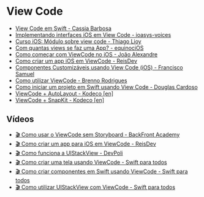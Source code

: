 # View Code

- [View Code em Swift - Cassia Barbosa](https://medium.com/mackmobile/view-code-em-swift-6026f42bf780)
- [Implementando interfaces iOS em View Code - ioasys-voices](https://medium.com/ioasys-voices/implementando-interfaces-ios-em-view-code-325656518f93)
- [Curso iOS: Módulo sobre view code - Thiago Lioy](https://medium.com/tpLioy/curso-ios-m%C3%B3dulo-sobre-view-code-af0f6188297b)
- [Com quantas views se faz uma App? - equinociOS](http://equinocios.com/view-code/2017/03/18/com-quantas-views-se-faz-um-APP/)
- [Como começar com ViewCode no iOS - João Alexandre](https://medium.com/joaoalexandrebitar/começando-com-view-code-no-ios-f409334ff1d)
- [Como criar um app iOS em ViewCode - ReisDev](https://blog.reisdev.com.br/como-criar-um-app-ios-em-viewcode)
- [Componentes Customizáveis usando View Code (iOS) - Francisco Samuel](https://medium.com/@fsamuelsmartins/componentes-customiz%C3%A1veis-usando-view-code-ios-6b00b91dcdc3)
- [Como utilizar ViewCode - Brenno Rodrigues](https://medium.com/usemobile/como-utilizar-viewcode-9f61a379d33e)
- [Como iniciar um projeto em Swift usando View Code - Douglas Cardoso](https://medium.com/@douglascf12/como-iniciar-um-projeto-em-swift-usando-view-code-4c7c2526da14)
- [ViewCode + AutoLayout - Kodeco [en]](https://www.kodeco.com/6004856-building-an-app-with-only-code-using-auto-layout)
- [ViewCode + SnapKit - Kodeco [en]](https://www.kodeco.com/3225401-snapkit-for-ios-constraints-in-a-snap)

## Vídeos

- [🎬 Como usar o ViewCode sem Storyboard - BackFront Academy](https://www.youtube.com/watch?v=_zhI9Nuuw_Y)
- [🎬 Como criar um app para iOS em ViewCode - ReisDev](https://www.youtube.com/watch?v=jauD6yQN3MU)
- [🎬 Como funciona a UIStackView - DevPoli](https://www.youtube.com/watch?v=TXhhjihouTg)
- [🎬 Como criar uma tela usando ViewCode  - Swift para todos](https://www.youtube.com/watch?v=iFzTBlRVH6s)
- [🎬 Como criar componentes em Swift usando ViewCode - Swift para todos](https://www.youtube.com/watch?v=zSzxFlIumts)
- [🎬 Como utilizar UIStackView com ViewCode - Swift para todos](https://www.youtube.com/watch?v=KyZZ5QthY4A)
